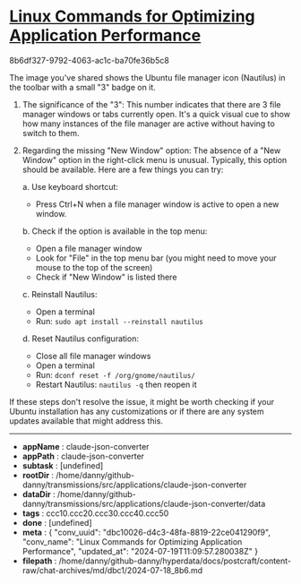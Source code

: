 # [Linux Commands for Optimizing Application Performance](https://claude.ai/chat/dbc10026-d4c3-48fa-8819-22ce041290f9)

8b6df327-9792-4063-ac1c-ba70fe36b5c8

 The image you've shared shows the Ubuntu file manager icon (Nautilus) in the toolbar with a small "3" badge on it.

1. The significance of the "3":
   This number indicates that there are 3 file manager windows or tabs currently open. It's a quick visual cue to show how many instances of the file manager are active without having to switch to them.

2. Regarding the missing "New Window" option:
   The absence of a "New Window" option in the right-click menu is unusual. Typically, this option should be available. Here are a few things you can try:

   a. Use keyboard shortcut:
      - Press Ctrl+N when a file manager window is active to open a new window.

   b. Check if the option is available in the top menu:
      - Open a file manager window
      - Look for "File" in the top menu bar (you might need to move your mouse to the top of the screen)
      - Check if "New Window" is listed there

   c. Reinstall Nautilus:
      - Open a terminal
      - Run: `sudo apt install --reinstall nautilus`

   d. Reset Nautilus configuration:
      - Close all file manager windows
      - Open a terminal
      - Run: `dconf reset -f /org/gnome/nautilus/`
      - Restart Nautilus: `nautilus -q` then reopen it

If these steps don't resolve the issue, it might be worth checking if your Ubuntu installation has any customizations or if there are any system updates available that might address this.

---

* **appName** : claude-json-converter
* **appPath** : claude-json-converter
* **subtask** : [undefined]
* **rootDir** : /home/danny/github-danny/transmissions/src/applications/claude-json-converter
* **dataDir** : /home/danny/github-danny/transmissions/src/applications/claude-json-converter/data
* **tags** : ccc10.ccc20.ccc30.ccc40.ccc50
* **done** : [undefined]
* **meta** : {
  "conv_uuid": "dbc10026-d4c3-48fa-8819-22ce041290f9",
  "conv_name": "Linux Commands for Optimizing Application Performance",
  "updated_at": "2024-07-19T11:09:57.280038Z"
}
* **filepath** : /home/danny/github-danny/hyperdata/docs/postcraft/content-raw/chat-archives/md/dbc1/2024-07-18_8b6.md